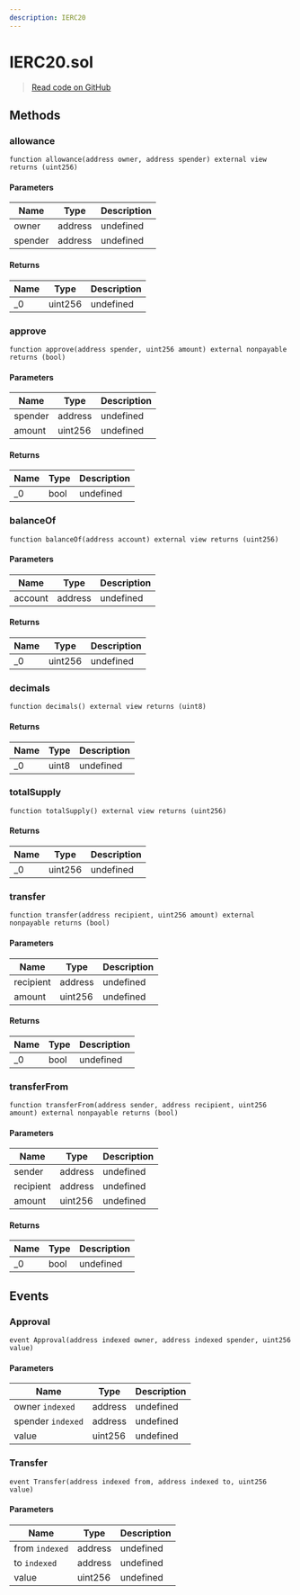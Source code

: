 ```yaml
---
description: IERC20
---
```


# IERC20.sol
> [Read code on GitHub](https://github.com/primitivefinance/rmm-manager/tree/develop/contracts/interfaces/IERC20.sol)





## Methods

### allowance



```solidity title="Solidity"
function allowance(address owner, address spender) external view returns (uint256)
```




#### Parameters

| Name | Type | Description |
|---|---|---|
| owner | address | undefined |
| spender | address | undefined |

#### Returns

| Name | Type | Description |
|---|---|---|
| _0 | uint256 | undefined |

### approve



```solidity title="Solidity"
function approve(address spender, uint256 amount) external nonpayable returns (bool)
```




#### Parameters

| Name | Type | Description |
|---|---|---|
| spender | address | undefined |
| amount | uint256 | undefined |

#### Returns

| Name | Type | Description |
|---|---|---|
| _0 | bool | undefined |

### balanceOf



```solidity title="Solidity"
function balanceOf(address account) external view returns (uint256)
```




#### Parameters

| Name | Type | Description |
|---|---|---|
| account | address | undefined |

#### Returns

| Name | Type | Description |
|---|---|---|
| _0 | uint256 | undefined |

### decimals



```solidity title="Solidity"
function decimals() external view returns (uint8)
```





#### Returns

| Name | Type | Description |
|---|---|---|
| _0 | uint8 | undefined |

### totalSupply



```solidity title="Solidity"
function totalSupply() external view returns (uint256)
```





#### Returns

| Name | Type | Description |
|---|---|---|
| _0 | uint256 | undefined |

### transfer



```solidity title="Solidity"
function transfer(address recipient, uint256 amount) external nonpayable returns (bool)
```




#### Parameters

| Name | Type | Description |
|---|---|---|
| recipient | address | undefined |
| amount | uint256 | undefined |

#### Returns

| Name | Type | Description |
|---|---|---|
| _0 | bool | undefined |

### transferFrom



```solidity title="Solidity"
function transferFrom(address sender, address recipient, uint256 amount) external nonpayable returns (bool)
```




#### Parameters

| Name | Type | Description |
|---|---|---|
| sender | address | undefined |
| recipient | address | undefined |
| amount | uint256 | undefined |

#### Returns

| Name | Type | Description |
|---|---|---|
| _0 | bool | undefined |



## Events

### Approval



```solidity title="Solidity"
event Approval(address indexed owner, address indexed spender, uint256 value)
```




#### Parameters

| Name | Type | Description |
|---|---|---|
| owner `indexed` | address | undefined |
| spender `indexed` | address | undefined |
| value  | uint256 | undefined |

### Transfer



```solidity title="Solidity"
event Transfer(address indexed from, address indexed to, uint256 value)
```




#### Parameters

| Name | Type | Description |
|---|---|---|
| from `indexed` | address | undefined |
| to `indexed` | address | undefined |
| value  | uint256 | undefined |



